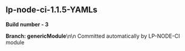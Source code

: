 ## lp-node-ci-1.1.5-YAMLs

**Build number - 3**

**Branch: genericModule**\n\n Committed automatically by LP-NODE-CI module